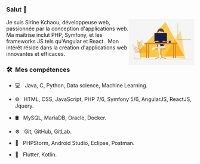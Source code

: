 ### Salut 👋

<img width="35%" align="right" alt="Github" src="https://github.com/SirineKchaou/SirineKchaou/blob/main/ezgif.com-crop.gif" />

Je suis Sirine Kchaou, développeuse web, passionnée par la conception d'applications web. Ma maîtrise inclut PHP, Symfony, et les frameworks JS tels qu'Angular et React.&nbsp; 
Mon intérêt réside dans la création d'applications web innovantes et efficaces.

<h3> 🛠 &nbsp;Mes compétences</h3>

- 💻 &nbsp;
  Java, C, Python, Data science, Machine Learning. <br>
  
- 🌐 &nbsp;
  HTML, CSS, JavaScript, PHP 7/6, Symfony 5/6, AngularJS, ReactJS, Jquery. <br>
  
- 🛢 &nbsp;
  MySQL, MariaDB, Oracle, Docker. <br>
  
- ⚙️ &nbsp;
  Git, GitHub, GitLab. <br>
  
- 🔧 &nbsp;
  PHPStorm, Android Studio, Eclipse, Postman.<br>
  
- 📱 &nbsp;
  Flutter, Kotlin.



